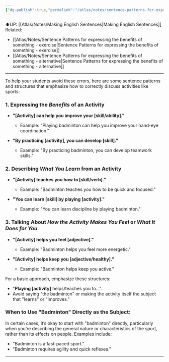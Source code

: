 ```yaml
---
{"dg-publish":true,"permalink":"/atlas/notes/sentence-patterns-for-expressing-the-benefits-of-something/"}
---
```


⬆️UP: [[Atlas/Notes/Making English Sentences\|Making English Sentences]]
Related:
- [[Atlas/Notes/Sentence Patterns for expressing the benefits of something - exercise\|Sentence Patterns for expressing the benefits of something - exercise]]
- [[Atlas/Notes/Sentence Patterns for expressing the benefits of something - alternative\|Sentence Patterns for expressing the benefits of something - alternative]]

---

To help your students avoid these errors, here are some sentence patterns and structures that emphasize how to correctly discuss activities like sports:

### 1. Expressing the *Benefits* of an Activity
   - **"[Activity] can help you improve your [skill/ability]."**
     - Example: "Playing badminton can help you improve your hand-eye coordination."

   - **"By practicing [activity], you can develop [skill]."**
     - Example: "By practicing badminton, you can develop teamwork skills."

### 2. Describing *What You Learn* from an Activity
   - **"[Activity] teaches you how to [skill/verb]."**
     - Example: "Badminton teaches you how to be quick and focused."

   - **"You can learn [skill] by playing [activity]."**
     - Example: "You can learn discipline by playing badminton."

### 3. Talking About *How the Activity Makes You Feel* or *What It Does for You*
   - **"[Activity] helps you feel [adjective]."**
     - Example: "Badminton helps you feel more energetic."

   - **"[Activity] helps keep you [adjective/healthy]."**
     - Example: "Badminton helps keep you active."

For a basic approach, emphasize these structures:
- "**Playing [activity]** helps/teaches you to...".
- Avoid saying "the badminton" or making the activity itself the subject that "learns" or "improves."

### When to Use "Badminton" Directly as the Subject:

In certain cases, it’s okay to start with "badminton" directly, particularly when you’re describing the general nature or characteristics of the sport, rather than its effects on people. Examples include:

- "Badminton is a fast-paced sport."
- "Badminton requires agility and quick reflexes."

---
